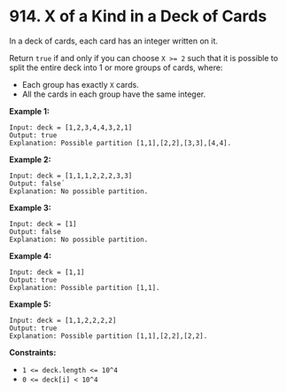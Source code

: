 # 914. X of a Kind in a Deck of Cards

In a deck of cards, each card has an integer written on it.

Return `true` if and only if you can choose `X >= 2` such that it is possible to split the entire deck into 1 or more groups of cards, where:

* Each group has exactly `X` cards.
* All the cards in each group have the same integer.

**Example 1:**

```()
Input: deck = [1,2,3,4,4,3,2,1]
Output: true
Explanation: Possible partition [1,1],[2,2],[3,3],[4,4].
```

**Example 2:**

```()
Input: deck = [1,1,1,2,2,2,3,3]
Output: false´
Explanation: No possible partition.
```

**Example 3:**

```()
Input: deck = [1]
Output: false
Explanation: No possible partition.
```

**Example 4:**

```()
Input: deck = [1,1]
Output: true
Explanation: Possible partition [1,1].
```

**Example 5:**

```()
Input: deck = [1,1,2,2,2,2]
Output: true
Explanation: Possible partition [1,1],[2,2],[2,2].
```

**Constraints:**

* `1 <= deck.length <= 10^4`
* `0 <= deck[i] < 10^4`
